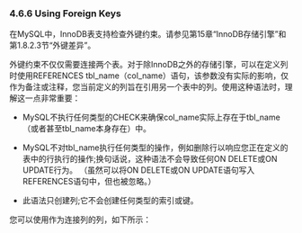 ### 4.6.6 Using Foreign Keys

在MySQL中，InnoDB表支持检查外键约束。请参见第15章“InnoDB存储引擎”和第1.8.2.3节“外键差异”。

外键约束不仅仅需要连接两个表。对于除InnoDB之外的存储引擎，可以在定义列时使用REFERENCES tbl\_name（col\_name）语句，该参数没有实际的影响，仅作为备注或注释，您当前定义的列旨在引用另一个表中的列。使用这种语法时，理解这一点非常重要：

* MySQL不执行任何类型的CHECK来确保col\_name实际上存在于tbl\_name（或者甚至t​​bl\_name本身存在）中。

* MySQL不对tbl\_name执行任何类型的操作，例如删除行以响应您正在定义的表中的行执行的操作;换句话说，这种语法不会导致任何ON DELETE或ON UPDATE行为。 （虽然可以将ON DELETE或ON UPDATE语句写入REFERENCES语句中，但也被忽略。）

* 此语法只创建列;它不会创建任何类型的索引或键。

您可以使用作为连接列的列，如下所示：



